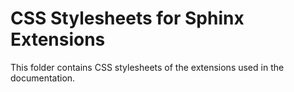 # CSS Stylesheets for Sphinx Extensions

This folder contains CSS stylesheets of the extensions used in the documentation.


